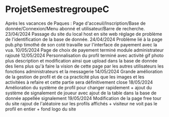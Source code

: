 # ProjetSemestregroupeC
Après les vacances de Paques :
Page d'acceuil/Inscription/Base de donnée/Connexion/Menu abonné et utilisateur/Barre de recherche.
23/04/2024 Passage du site du local host en site web réglage de problème de l'identification de la base de donnée.
24/04/2024 Problème lié à la page pub.php timothé de son coté travaille sur l'interface de payement avec la vua.
10/05/2024 Page de choix de payement terminé module administrateur rajouté
12/05/2024 Personnalisation du profil terminé avec activité gif photo plus description et modification ainsi que upload dans la base de donnée des liens plus qu'à faire la vision de cette page par les autres utilisateurs les fonctions administrateurs et la messagerie 
14/05/2024 Grande amélioration de la gestion de profil et de ca practicité plus que les images et les activitées à refaire et cette partie sera définitivement close
18/05/2024 Amélioration du système de profil pour changer rapidement + ajout du système de signalement de joueur avec ajout de la table dans la base de donnée appellée signalement
19/05/2024 Modification de la page free tour du site rajout de l'aléatoire sur les profils affichés + visiteur ne voit pas le profil en entier + fond logo du site 
